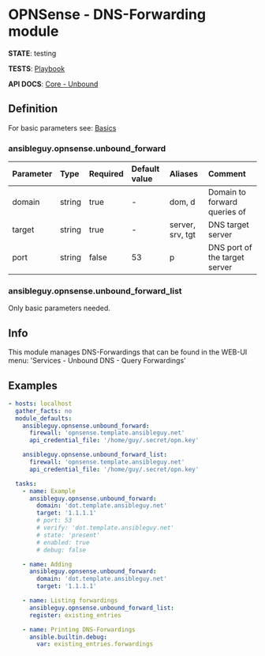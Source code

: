 # OPNSense - DNS-Forwarding module

**STATE**: testing

**TESTS**: [Playbook](https://github.com/ansibleguy/collection_opnsense/blob/stable/tests/unbound_forward.yml)

**API DOCS**: [Core - Unbound](https://docs.opnsense.org/development/api/core/unbound.html)

## Definition

For basic parameters see: [Basics](https://github.com/ansibleguy/collection_opnsense/blob/stable/docs/use_basic.md#definition)

### ansibleguy.opnsense.unbound_forward

| Parameter  | Type    | Required | Default value | Aliases                   | Comment                       |
|:-----------|:--------|:---------|:---------------|:--------------------------|:------------------------------|
| domain     | string  | true     | -            | dom, d                    | Domain to forward queries of  |
| target   | string | true    | -            | server, srv, tgt          | DNS target server             |
| port | string     | false    | 53          | p                         | DNS port of the target server |

### ansibleguy.opnsense.unbound_forward_list

Only basic parameters needed.

## Info

This module manages DNS-Forwardings that can be found in the WEB-UI menu: 'Services - Unbound DNS - Query Forwardings'

## Examples

```yaml
- hosts: localhost
  gather_facts: no
  module_defaults:
    ansibleguy.opnsense.unbound_forward:
      firewall: 'opnsense.template.ansibleguy.net'
      api_credential_file: '/home/guy/.secret/opn.key'

    ansibleguy.opnsense.unbound_forward_list:
      firewall: 'opnsense.template.ansibleguy.net'
      api_credential_file: '/home/guy/.secret/opn.key'

  tasks:
    - name: Example
      ansibleguy.opnsense.unbound_forward:
        domain: 'dot.template.ansibleguy.net'
        target: '1.1.1.1'
        # port: 53
        # verify: 'dot.template.ansibleguy.net'
        # state: 'present'
        # enabled: true
        # debug: false

    - name: Adding
      ansibleguy.opnsense.unbound_forward:
        domain: 'dot.template.ansibleguy.net'
        target: '1.1.1.1'

    - name: Listing forwardings
      ansibleguy.opnsense.unbound_forward_list:
      register: existing_entries

    - name: Printing DNS-Forwardings
      ansible.builtin.debug:
        var: existing_entries.forwardings
```
